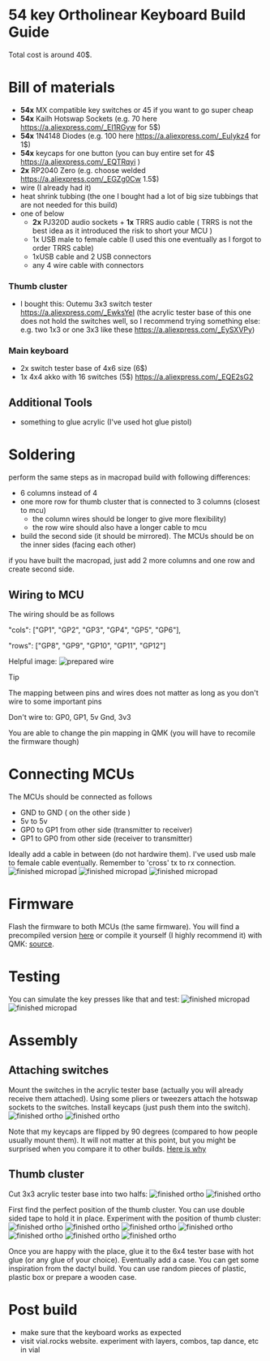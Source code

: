 # 54 key Ortholinear Keyboard Build Guide

Total cost is around 40$.

# Bill of materials
- **54x** MX compatible key switches or 45 if you want to go super cheap
- **54x** Kailh Hotswap Sockets (e.g. 70 here https://a.aliexpress.com/_EI1RGyw for 5$)
- **54x** 1N4148 Diodes (e.g. 100 here https://a.aliexpress.com/_EuIykz4 for 1$)
- **54x** keycaps for one button (you can buy entire set for 4$ https://a.aliexpress.com/_EQTRqyi )
- **2x** RP2040 Zero (e.g. choose welded https://a.aliexpress.com/_EGZg0Cw 1.5$)
- wire (I already had it)
- heat shrink tubbing (the one I bought had a lot of big size tubbings that are not needed for this build)
- one of below
   - **2x** PJ320D audio sockets + **1x** TRRS audio cable ( TRRS is not the best idea as it introduced the risk to short your MCU )
   - 1x USB male to female cable (I used this one eventually as I forgot to order TRRS cable)
   - 1xUSB cable and 2 USB connectors
   - any 4 wire cable with connectors

### Thumb cluster
- I bought this: Outemu 3x3 switch tester https://a.aliexpress.com/_EwksYeI (the acrylic tester base of this one does not hold the switches well, so I recommend trying something else: e.g. two 1x3 or one 3x3 like these  https://a.aliexpress.com/_EySXVPy)

### Main keyboard 
- 2x switch tester base of 4x6 size (6$)
- 1x 4x4 akko with 16 switches (5$) https://a.aliexpress.com/_EQE2sG2
## Additional Tools
- something to glue acrylic (I've used hot glue pistol)

# Soldering 
perform the same steps as in macropad build with following differences:
- 6 columns instead of 4
- one more row for thumb cluster that is connected to 3 columns (closest to mcu)
   - the column wires should be longer to give more flexibility)
   - the row wire should also have a longer cable to mcu
- build the second side (it should be mirrored). The MCUs should be on the inner sides (facing each other)
 
if you have built the macropad, just add 2 more columns and one row and create second side. 

## Wiring to MCU
The wiring should be as follows

"cols": ["GP1", "GP2", "GP3", "GP4", "GP5", "GP6"],

"rows": ["GP8", "GP9", "GP10", "GP11", "GP12"]


Helpful image:
![prepared wire](../img/2_42_mcu.jpg)

> [!TIP]
> The mapping between pins and wires does not matter as long as you don't wire to some important pins
> 
> Don't wire to: GP0, GP1, 5v Gnd, 3v3
> 
> You are able to change the pin mapping in QMK (you will have to recomile the firmware though)

# Connecting MCUs
The MCUs should be connected as follows 
- GND to GND ( on the other side )
- 5v to 5v
- GP0 to GP1 from other side (transmitter to receiver)
- GP1 to GP0 from other side (receiver to transmitter)

Ideally add a cable in between (do not hardwire them). I've used usb male to female cable eventually. Remember to 'cross' tx to rx connection.
![finished micropad](../img/2_40_USB_Cable.jpg)
![finished micropad](../img/2_41_USB_Cable.jpg)
![finished micropad](../img/2_42_USB_Cable.jpg)


# Firmware
Flash the firmware to both MCUs (the same firmware). You will find a precompiled version [here](../../firmware/tbd.uf2) or compile it yourself (I highly recommend it) with QMK: [source](../../firmware/sildactyl54).

# Testing
You can simulate the key presses like that and test:
![finished micropad](../img/1_60_testing.jpg)
![finished micropad](../img/1_61_testing.jpg)

# Assembly 
## Attaching switches
Mount the switches in the acrylic tester base (actually you will already receive them attached). Using some pliers or tweezers attach the hotswap sockets to the switches. Install keycaps (just push them into the switch).
![finished ortho](../img/2_34.jpg)
![finished ortho](../img/2_37.jpg)


Note that my keycaps are flipped by 90 degrees (compared to how people usually mount them). It will not matter at this point, but you might be surprised when you compare it to other builds. [Here is why](../designDecisions/README.md)

## Thumb cluster
Cut 3x3 acrylic tester base into two halfs:
![finished ortho](../img/2_35.jpg)
![finished ortho](../img/2_36.jpg)

First find the perfect position of the thumb cluster. You can use double sided tape to hold it in place.
Experiment with the position of thumb cluster:
![finished ortho](../img/2_37.jpg)
![finished ortho](../img/2_38.jpg)
![finished ortho](../img/2_39.jpg)
![finished ortho](../img/2_40.jpg)
![finished ortho](../img/2_41.jpg)
![finished ortho](../img/2_42.jpg)
![finished ortho](../img/2_43.jpg)

Once you are happy with the place, glue it to the 6x4 tester base with hot glue (or any glue of your choice). 
Eventually add a case. You can get some inspiration from the dactyl build. You can use random pieces of plastic, plastic box or prepare a wooden case.

# Post build
- make sure that the keyboard works as expected
- visit vial.rocks website. experiment with layers, combos, tap dance, etc in vial
